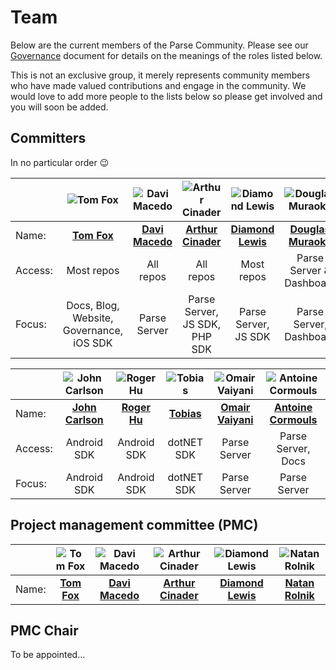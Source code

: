 # Team

Below are the current members of the Parse Community. Please see our [Governance](GOVERNANCE.md) document for details on the meanings of the roles listed below.

This is not an exclusive group, it merely represents community members who have made valued contributions and engage in the community. We would love to add more people to the lists below so please get involved and you will soon be added.

## Committers

In no particular order 😉

|         | ![Tom Fox](https://avatars0.githubusercontent.com/u/13188249?s=180&v=4) | ![Davi Macedo](https://avatars3.githubusercontent.com/u/4430059?s=180&v=4) | ![Arthur Cinader](https://avatars2.githubusercontent.com/u/700572?s=180&v=4) | ![Diamond Lewis](https://avatars0.githubusercontent.com/u/9830365?s=180&v=4) | ![Douglas Muraoka](https://avatars0.githubusercontent.com/u/8273531?s=180&v=4) | ![Marc Smith](https://avatars0.githubusercontent.com/u/5037688?s=180&v=4) |
|---------|:---:|:---:|:---:|:---:|:---:|:---:|
| Name:   | [__Tom Fox__](https://github.com/tomwfox) | [__Davi Macedo__](https://github.com/davimacedo) | [__Arthur Cinader__](https://github.com/acinader) | [__Diamond Lewis__](https://github.com/dplewis) | [__Douglas Muraoka__](https://github.com/douglasmuraoka) | [__Marc Smith__](https://github.com/mrmarcsmith) |
| Access: | Most repos | All repos | All repos | Most repos | Parse Server & Dashboard | iOS SDK |
| Focus:  | Docs, Blog, Website, Governance, iOS SDK | Parse Server | Parse Server, JS SDK, PHP SDK | Parse Server, JS SDK | Parse Server, Dashboard | iOS SDK |

|         | ![John Carlson](https://avatars1.githubusercontent.com/u/1459320?s=180&v=4) | ![Roger Hu](https://avatars1.githubusercontent.com/u/326857?s=180&v=4) | ![Tobias](https://avatars3.githubusercontent.com/u/5549565?s=180&v=4) | ![Omair Vaiyani](https://avatars2.githubusercontent.com/u/5912209?s=180&v=4) | ![Antoine Cormouls](https://avatars3.githubusercontent.com/u/27959372?s=180&v=4) |
|---------|:---:|:---:|:---:|:---:|:---:|
| Name:   | [__John Carlson__](https://github.com/Jawnnypoo) | [__Roger Hu__](https://github.com/rogerhu) | [__Tobias__](https://github.com/TobiasPott) | [__Omair Vaiyani__](https://github.com/omairvaiyani) | [__Antoine Cormouls__](https://github.com/Moumouls)
| Access: | Android SDK | Android SDK | dotNET SDK | Parse Server | Parse Server, Docs |
| Focus:  | Android SDK | Android SDK | dotNET SDK | Parse Server | Parse Server |


## Project management committee (PMC)

|       | ![Tom Fox](https://avatars0.githubusercontent.com/u/13188249?s=180&v=4) | ![Davi Macedo](https://avatars3.githubusercontent.com/u/4430059?s=180&v=4)  | ![Arthur Cinader](https://avatars2.githubusercontent.com/u/700572?s=180&v=4) | ![Diamond Lewis](https://avatars0.githubusercontent.com/u/9830365?s=180&v=4) | ![Natan Rolnik](https://avatars1.githubusercontent.com/u/1164565?s=180&v=4)
|-------|:---:|:---:|:---:|:---:|:---:|
| Name: | [__Tom Fox__](https://github.com/tomwfox) | [__Davi Macedo__](https://github.com/davimacedo) | [__Arthur Cinader__](https://github.com/acinader) | [__Diamond Lewis__](https://github.com/dplewis) | [__Natan Rolnik__](https://github.com/natanrolnik) |

## PMC Chair

To be appointed...
